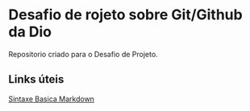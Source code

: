 # Desafio de rojeto sobre Git/Github da Dio
Repositorio criado para o Desafio de Projeto.

## Links úteis 
[Sintaxe Basica Markdown](https://about.gitlab.com/handbook/markdown-guide/)
